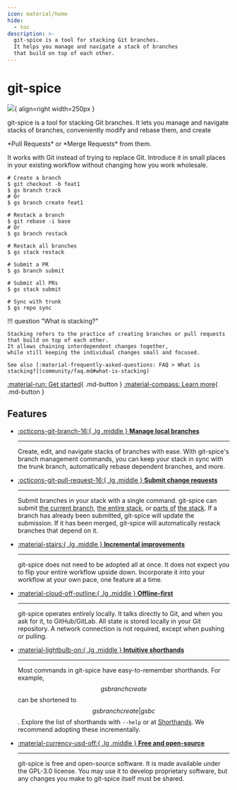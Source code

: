 ```yaml
---
icon: material/home
hide:
  - toc
description: >-
  git-spice is a tool for stacking Git branches.
  It helps you manage and navigate a stack of branches
  that build on top of each other.
---
```


# git-spice

![](img/logo.png){ align=right width=250px }

git-spice is a tool for stacking Git branches.
It lets you manage and navigate stacks of branches,
conveniently modify and rebase them, and create
<!-- gs:github --> *Pull Requests* or
<!-- gs:gitlab --> *Merge Requests* from them.

It works with Git instead of trying to replace Git.
Introduce it in small places in your existing workflow
without changing how you work wholesale.

<div class="grid" markdown>

```freeze language="shell"
# Create a branch
$ git checkout -b feat1
$ gs branch track
# Or
$ gs branch create feat1

# Restack a branch
$ git rebase -i base
# Or
$ gs branch restack
```

```freeze language="shell"
# Restack all branches
$ gs stack restack

# Submit a PR
$ gs branch submit

# Submit all PRs
$ gs stack submit

# Sync with trunk
$ gs repo sync
```

</div>

!!! question "What is stacking?"

    Stacking refers to the practice of creating branches or pull requests
    that build on top of each other.
    It allows chaining interdependent changes together,
    while still keeping the individual changes small and focused.

    See also [:material-frequently-asked-questions: FAQ > What is stacking?](community/faq.md#what-is-stacking)

[:material-run: Get started](start/index.md){ .md-button }
[:material-compass: Learn more](guide/index.md){ .md-button }

## Features

<div class="grid cards" markdown>

-   [:octicons-git-branch-16:{ .lg .middle } __Manage local branches__](guide/branch.md)

    ---

    Create, edit, and navigate stacks of branches with ease.
    With git-spice's branch management commands,
    you can keep your stack in sync with the trunk branch,
    automatically rebase dependent branches, and more.

-   [:octicons-git-pull-request-16:{ .lg .middle } __Submit change requests__](guide/cr.md) <!-- gs:github --> <!-- gs:gitlab -->

    ---

    Submit branches in your stack with a single command.
    git-spice can submit
    [the current branch](cli/reference.md#gs-branch-submit),
    [the entire stack](cli/reference.md#gs-stack-submit), or
    [parts of](cli/reference.md#gs-upstack-submit)
    [the stack](cli/reference.md#gs-downstack-submit).
    If a branch has already been submitted, git-spice will update the submission.
    If it has been merged, git-spice will automatically restack branches that depend on it.

-   [:material-stairs:{ .lg .middle } __Incremental improvements__](start/stack.md)

    ---

    git-spice does not need to be adopted all at once.
    It does not expect you to flip your entire workflow upside down.
    Incorporate it into your workflow at your own pace,
    one feature at a time.

-   [:material-cloud-off-outline:{ .lg .middle } __Offline-first__](guide/internals.md)

    ---

    git-spice operates entirely locally.
    It talks directly to Git, and when you ask for it, to GitHub/GitLab.
    All state is stored locally in your Git repository.
    A network connection is not required, except when pushing or pulling.

-   [:material-lightbulb-on:{ .lg .middle } __Intuitive shorthands__](cli/shorthand.md)

    ---

    Most commands in git-spice have easy-to-remember shorthands.
    For example, $$gs branch create$$ can be shortened to $$gs branch create|gs bc$$.
    Explore the list of shorthands with `--help` or at [Shorthands](cli/shorthand.md).
    We recommend adopting these incrementally.

-   [:material-currency-usd-off:{ .lg .middle } __Free and open-source__](https://github.com/abhinav/git-spice)

    ---

    git-spice is free and open-source software.
    It is made available under the GPL-3.0 license.
    You may use it to develop proprietary software,
    but any changes you make to git-spice itself must be shared.

</div>
